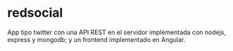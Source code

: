 # redsocial
App tipo twitter con una API REST en el servidor implementada con nodejs, express y mongodb; y un frontend implementado en Angular.
